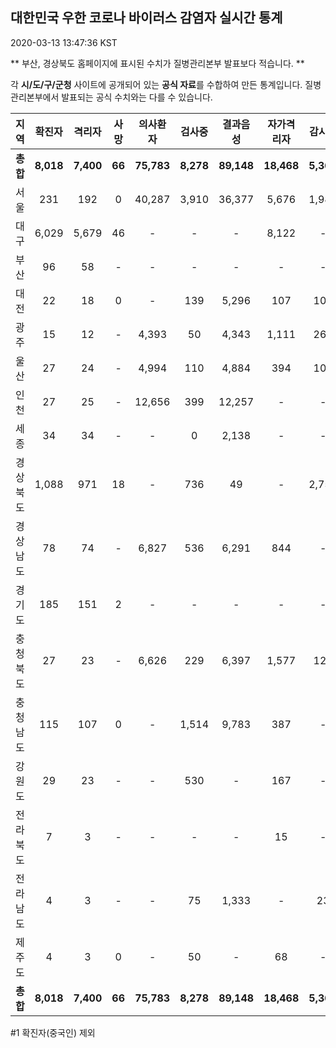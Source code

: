 
## 대한민국 우한 코로나 바이러스 감염자 실시간 통계
2020-03-13 13:47:36 KST

** 부산, 경상북도 홈페이지에 표시된 수치가 질병관리본부 발표보다 적습니다. **

각 **시/도/구/군청** 사이트에 공개되어 있는 **공식 자료**를 수합하여 만든 통계입니다.
질병관리본부에서 발표되는 공식 수치와는 다를 수 있습니다.


|  지역  | 확진자 |  격리자  |  사망  |  의사환자  |  검사중  |  결과음성  |  자가격리자  |  감시중  |  감시해제  |  퇴원  |
|:------:|:------:|:--------:|:--------:|:----------:|:--------:|:----------------:|:------------:|:--------:|:----------:|:--:|
|**총합**|**8,018**|**7,400**|**66**|**75,783**|**8,278**|**89,148**|**18,468**|**5,365**|**13,429**|**552**|
|서울|231|192|0|40,287|3,910|36,377|5,676|1,988|3,688|39|
|대구|6,029|5,679|46|-|-|-|8,122|-|-|304|
|부산|96|58|-|-|-|-|-|-|-|38|
|대전|22|18|0|-|139|5,296|107|107|337|4|
|광주|15|12|-|4,393|50|4,343|1,111|264|847|3|
|울산|27|24|-|4,994|110|4,884|394|109|285|3|
|인천|27|25|-|12,656|399|12,257|-|-|-|2|
|세종|34|34|-|-|0|2,138|-|-|-|-|
|경상북도|1,088|971|18|-|736|49|-|2,753|6,631|99|
|경상남도|78|74|-|6,827|536|6,291|844|-|-|4|
|경기도|185|151|2|-|-|-|-|-|-|32|
|충청북도|27|23|-|6,626|229|6,397|1,577|121|1,456|4|
|충청남도|115|107|0|-|1,514|9,783|387|-|-|8|
|강원도|29|23|-|-|530|-|167|-|-|6|
|전라북도|7|3|-|-|-|-|15|-|-|4|
|전라남도|4|3|-|-|75|1,333|-|23|185|1|
|제주도|4|3|0|-|50|-|68|-|-|1|
|**총합**|**8,018**|**7,400**|**66**|**75,783**|**8,278**|**89,148**|**18,468**|**5,365**|**13,429**|**552**|


#1 확진자(중국인) 제외
    